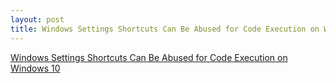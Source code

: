 ```yaml
---
layout: post
title: Windows Settings Shortcuts Can Be Abused for Code Execution on Windows 10
---
```


[Windows Settings Shortcuts Can Be Abused for Code Execution on Windows 10](https://www.bleepingcomputer.com/news/security/windows-settings-shortcuts-can-be-abused-for-code-execution-on-windows-10/)
